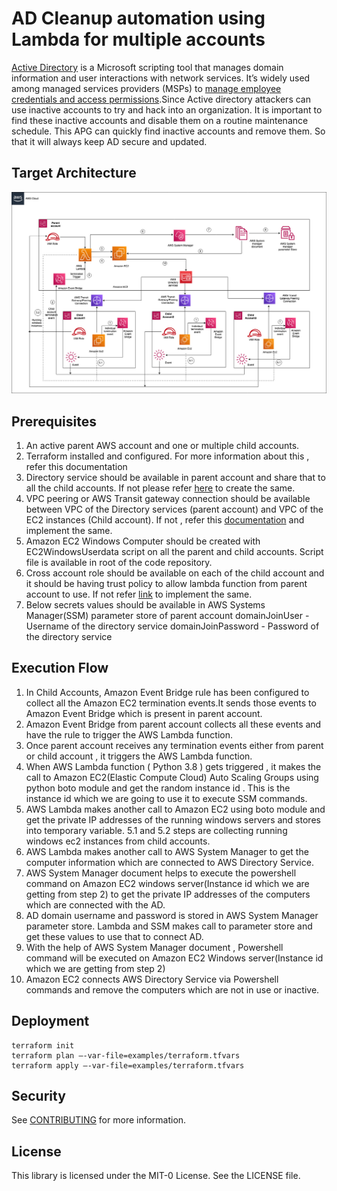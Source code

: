 # AD Cleanup automation using Lambda for multiple accounts

[Active Directory](https://www.n-able.com/blog/difference-between-ldap-ad) is a Microsoft scripting tool that manages domain information and user interactions with network services. It’s widely used among managed services providers (MSPs) to [manage employee credentials and access permissions](https://www.n-able.com/blog/free-permissions-analyzer-tool-active-directory).Since Active directory attackers can use inactive accounts to try and hack into an organization. It is important to find these inactive accounts and disable them on a routine maintenance schedule. This APG can quickly find inactive accounts and remove them. So that it will always keep AD secure and updated.

## Target Architecture

![Architecture](AD-CleanUp-Automation.jpg)

## Prerequisites

1. An active parent AWS account and one or multiple child accounts.
2. Terraform installed and configured. For more information about this , refer this documentation
3.  Directory service should be available in parent account and share that to all the child accounts. If not please refer [here](https://docs.aws.amazon.com/directoryservice/latest/admin-guide/ms_ad_tutorial_directory_sharing.html) to create the same.
4.  VPC peering or AWS Transit gateway connection should be available between VPC of the Directory services (parent account) and VPC of the EC2 instances (Child account). If not , refer this [documentation](https://docs.aws.amazon.com/directoryservice/latest/admin-guide/step1_setup_networking.html) and implement the same. 
5. Amazon EC2 Windows Computer should be created with EC2WindowsUserdata script on all the parent and child accounts. Script file is available in root of the code repository.
6. Cross account role should be available on each of the child account and it should be having trust policy to allow lambda function from parent account to use. If not refer [link](https://docs.aws.amazon.com/AmazonCloudWatch/latest/events/CloudWatchEvents-CrossAccountEventDelivery.html) to implement the same. 
7. Below secrets values should be available in AWS Systems Manager(SSM) parameter store of parent account
    domainJoinUser - Username of the directory service 
    domainJoinPassword - Password of the directory service


## Execution Flow

1. In Child Accounts, Amazon Event Bridge rule has been configured to collect all the Amazon EC2 termination events.It sends those events to Amazon Event Bridge which is present in parent account.
2. Amazon Event Bridge from parent account collects all these events and have the rule to trigger the AWS Lambda function.
3. Once parent account receives any termination events either from parent or child account , it triggers the AWS Lambda function.
4. When AWS Lambda function ( Python 3.8 ) gets triggered , it makes the call to Amazon EC2(Elastic Compute Cloud) Auto Scaling Groups using python boto module and get the random instance id . This is the instance id which we are going to use it to execute SSM commands.
5. AWS Lambda makes another call to Amazon EC2 using boto module and get the private IP addresses of the running windows servers and stores into temporary variable. 5.1 and 5.2 steps are collecting running windows ec2 instances from child accounts.
6. AWS Lambda makes another call to AWS System Manager to get the computer information which are connected to AWS Directory Service.
7. AWS System Manager document helps to execute the powershell command on Amazon EC2 windows server(Instance id which we are getting from step 2) to get the private IP addresses of the computers which are connected with the AD.
8. AD domain username and password is stored in AWS System Manager parameter store. Lambda and SSM makes call to parameter store and get these values to use that to connect AD.
9. With the help of AWS System Manager document , Powershell command will be executed on Amazon EC2 Windows server(Instance id which we are getting from step 2)
10. Amazon EC2 connects AWS Directory Service via Powershell commands and remove the computers which are not in use or inactive.



## Deployment

```
terraform init
terraform plan —-var-file=examples/terraform.tfvars
terraform apply —-var-file=examples/terraform.tfvars

```
## Security

See [CONTRIBUTING](CONTRIBUTING.md#security-issue-notifications) for more information.

## License

This library is licensed under the MIT-0 License. See the LICENSE file.
